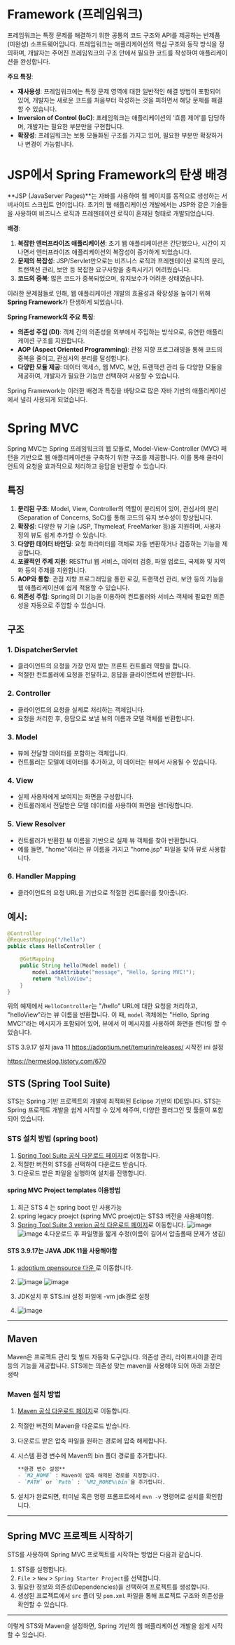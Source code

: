 # Framework (프레임워크)

프레임워크는 특정 문제를 해결하기 위한 공통의 코드 구조와 API를 제공하는 반제품(미완성) 소프트웨어입니다. 프레임워크는 애플리케이션의 핵심 구조와 동작 방식을 정의하며, 개발자는 주어진 프레임워크의 구조 안에서 필요한 코드를 작성하여 애플리케이션을 완성합니다.

**주요 특징**:

- **재사용성**: 프레임워크에는 특정 문제 영역에 대한 일반적인 해결 방법이 포함되어 있어, 개발자는 새로운 코드를 처음부터 작성하는 것을 피하면서 해당 문제를 해결할 수 있습니다.
- **Inversion of Control (IoC)**: 프레임워크는 애플리케이션의 '흐름 제어'를 담당하며, 개발자는 필요한 부분만을 구현합니다.
- **확장성**: 프레임워크는 보통 모듈화된 구조를 가지고 있어, 필요한 부분만 확장하거나 변경이 가능합니다.

# JSP에서 Spring Framework의 탄생 배경

**JSP (JavaServer Pages)**는 자바를 사용하여 웹 페이지를 동적으로 생성하는 서버사이드 스크립트 언어입니다. 초기의 웹 애플리케이션 개발에서는 JSP와 같은 기술들을 사용하여 비즈니스 로직과 프레젠테이션 로직이 혼재된 형태로 개발되었습니다.

**배경**:

1. **복잡한 엔터프라이즈 애플리케이션**: 초기 웹 애플리케이션은 간단했으나, 시간이 지나면서 엔터프라이즈 애플리케이션의 복잡성이 증가하게 되었습니다.
2. **문제의 복잡성**: JSP/Servlet만으로는 비즈니스 로직과 프레젠테이션 로직의 분리, 트랜잭션 관리, 보안 등 복잡한 요구사항을 충족시키기 어려웠습니다.
3. **코드의 중복**: 많은 코드가 중복되었으며, 유지보수가 어려운 상태였습니다.

이러한 문제점들로 인해, 웹 애플리케이션 개발의 효율성과 확장성을 높이기 위해 **Spring Framework**가 탄생하게 되었습니다.

**Spring Framework의 주요 특징**:

- **의존성 주입 (DI)**: 객체 간의 의존성을 외부에서 주입하는 방식으로, 유연한 애플리케이션 구조를 지원합니다.
- **AOP (Aspect Oriented Programming)**: 관점 지향 프로그래밍을 통해 코드의 중복을 줄이고, 관심사의 분리를 달성합니다.
- **다양한 모듈 제공**: 데이터 액세스, 웹 MVC, 보안, 트랜잭션 관리 등 다양한 모듈을 제공하여, 개발자가 필요한 기능만 선택하여 사용할 수 있습니다.

Spring Framework는 이러한 배경과 특징을 바탕으로 많은 자바 기반의 애플리케이션에서 널리 사용되게 되었습니다.

# Spring MVC

Spring MVC는 Spring 프레임워크의 웹 모듈로, Model-View-Controller (MVC) 패턴을 기반으로 웹 애플리케이션을 구축하기 위한 구조를 제공합니다. 이를 통해 클라이언트의 요청을 효과적으로 처리하고 응답을 반환할 수 있습니다.

## 특징

1. **분리된 구조**: Model, View, Controller의 역할이 분리되어 있어, 관심사의 분리 (Separation of Concerns, SoC)를 통해 코드의 유지 보수성이 향상됩니다.
2. **확장성**: 다양한 뷰 기술 (JSP, Thymeleaf, FreeMarker 등)을 지원하며, 사용자 정의 뷰도 쉽게 추가할 수 있습니다.
3. **다양한 데이터 바인딩**: 요청 파라미터를 객체로 자동 변환하거나 검증하는 기능을 제공합니다.
4. **포괄적인 주제 지원**: RESTful 웹 서비스, 데이터 검증, 파일 업로드, 국제화 및 지역화 등의 주제를 지원합니다.
5. **AOP와 통합**: 관점 지향 프로그래밍을 통한 로깅, 트랜잭션 관리, 보안 등의 기능을 웹 애플리케이션에 쉽게 적용할 수 있습니다.
6. **의존성 주입**: Spring의 DI 기능을 이용하여 컨트롤러와 서비스 객체에 필요한 의존성을 자동으로 주입할 수 있습니다.

## 구조

### 1. DispatcherServlet
- 클라이언트의 요청을 가장 먼저 받는 프론트 컨트롤러 역할을 합니다.
- 적절한 컨트롤러에 요청을 전달하고, 응답을 클라이언트에 반환합니다.

### 2. Controller
- 클라이언트의 요청을 실제로 처리하는 객체입니다.
- 요청을 처리한 후, 응답으로 보낼 뷰의 이름과 모델 객체를 반환합니다.

### 3. Model
- 뷰에 전달할 데이터를 포함하는 객체입니다.
- 컨트롤러는 모델에 데이터를 추가하고, 이 데이터는 뷰에서 사용될 수 있습니다.

### 4. View
- 실제 사용자에게 보여지는 화면을 구성합니다.
- 컨트롤러에서 전달받은 모델 데이터를 사용하여 화면을 렌더링합니다.

### 5. View Resolver
- 컨트롤러가 반환한 뷰 이름을 기반으로 실제 뷰 객체를 찾아 반환합니다.
- 예를 들면, "home"이라는 뷰 이름을 가지고 "home.jsp" 파일을 찾아 뷰로 사용합니다.

### 6. Handler Mapping
- 클라이언트의 요청 URL을 기반으로 적절한 컨트롤러를 찾아줍니다.

## 예시:

```java
@Controller
@RequestMapping("/hello")
public class HelloController {

    @GetMapping
    public String hello(Model model) {
        model.addAttribute("message", "Hello, Spring MVC!");
        return "helloView";
    }
}
```

위의 예제에서 `HelloController`는 "/hello" URL에 대한 요청을 처리하고, "helloView"라는 뷰 이름을 반환합니다. 이 때, `model` 객체에는 "Hello, Spring MVC!"라는 메시지가 포함되어 있어, 뷰에서 이 메시지를 사용하여 화면을 렌더링 할 수 있습니다.


STS 3.9.17 설치 
java 11 https://adoptium.net/temurin/releases/
시작전 ini 설정 

https://hermeslog.tistory.com/670

## STS (Spring Tool Suite)
STS는 Spring 기반 프로젝트의 개발에 최적화된 Eclipse 기반의 IDE입니다. STS는 Spring 프로젝트 개발을 쉽게 시작할 수 있게 해주며, 다양한 플러그인 및 툴들이 포함되어 있습니다.

### STS 설치 방법 (spring boot)
1. [Spring Tool Suite 공식 다운로드 페이지](https://spring.io/tools)로 이동합니다.
2. 적절한 버전의 STS를 선택하여 다운로드 받습니다.
3. 다운로드 받은 파일을 실행하여 설치를 진행합니다.

#### spring MVC Project templates 이용방법 
1. 최근 STS 4 는 spring boot 만 사용가능
2. spring legacy proejct (spring MVC proejct)는 STS3 버전을 사용해야함.
3.  [Spring Tool Suite 3 verion 공식 다운로드 페이지](https://docs.spring.io/sts/nan/v3917/NewAndNoteworthy.html)로 이동합니다.
![image](https://github.com/leeapgil/study-summary/assets/36579880/269da4e4-28ee-4ab4-8010-d38afcf81947)
![image](https://github.com/leeapgil/study-summary/assets/36579880/d7b3e819-8da3-4b69-be7e-85ba2634fee2)
4.다운로드 후 파일명을 짧게 수정(이름이 길어서 압출풀때 문제가 생김)

#### STS 3.9.17는 JAVA JDK 11을 사용해야함 

1. [adoptium opensource 다운 ](https://adoptium.net/temurin/releases/)로 이동합니다.
2. ![image](https://github.com/leeapgil/study-summary/assets/36579880/d75fbf3c-545f-4243-a581-669b21429469)
   ![image](https://github.com/leeapgil/study-summary/assets/36579880/78d5e13c-c621-48a4-9a2d-c14e5b471778)

3. JDK설치 후 STS.ini 설정 파일에 -vm jdk경로 설정
4. ![image](https://github.com/leeapgil/study-summary/assets/36579880/6f6c2b04-71dc-43dd-81d8-7a381559cac0)
 
---

## Maven
Maven은 프로젝트 관리 및 빌드 자동화 도구입니다. 의존성 관리, 라이프사이클 관리 등의 기능을 제공합니다.
STS에는 의존성 맞는 maven을 사용해야 되어 아래 과정은 생략

### Maven 설치 방법
1. [Maven 공식 다운로드 페이지](https://maven.apache.org/download.cgi)로 이동합니다.
2. 적절한 버전의 Maven을 다운로드 받습니다.
3. 다운로드 받은 압축 파일을 원하는 경로에 압축 해제합니다.
4. 시스템 환경 변수에 Maven의 bin 폴더 경로를 추가합니다.

   ```markdown
   **환경 변수 설정**
   - `M2_HOME` : Maven이 압축 해제된 경로를 지정합니다.
   - `PATH` or `Path` : `%M2_HOME%\bin`을 추가합니다.
   ```

5. 설치가 완료되면, 터미널 혹은 명령 프롬프트에서 `mvn -v` 명령어로 설치를 확인합니다.

---

## Spring MVC 프로젝트 시작하기

STS를 사용하여 Spring MVC 프로젝트를 시작하는 방법은 다음과 같습니다.

1. STS를 실행합니다.
2. `File` > `New` > `Spring Starter Project`를 선택합니다.
3. 필요한 정보와 의존성(Dependencies)을 선택하여 프로젝트를 생성합니다.
4. 생성된 프로젝트에서 `src` 폴더 및 `pom.xml` 파일을 통해 프로젝트 구조와 의존성을 확인할 수 있습니다.

---

이렇게 STS와 Maven을 설정하면, Spring 기반의 웹 애플리케이션 개발을 쉽게 시작할 수 있습니다.
